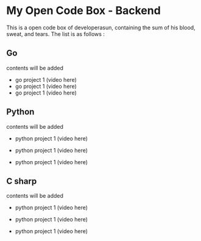# My Open Code Box - Backend
This is a open code box of developerasun, containing the sum of his blood, sweat, and tears. The list is as follows :  

## Go
contents will be added

- go project 1 
(video here)
- go project 1 
(video here)
- go project 1 
(video here)

## Python
contents will be added

- python project 1 
(video here)

- python project 1 
(video here)

- python project 1 
(video here)

## C sharp
contents will be added

- python project 1 
(video here)

- python project 1 
(video here)

- python project 1 
(video here)
